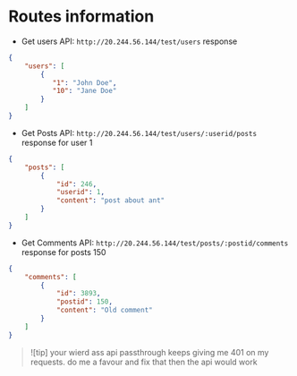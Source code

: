 # Routes information

- Get users API: `http://20.244.56.144/test/users`
response 
```json
{
    "users": [
        {
           "1": "John Doe",
           "10": "Jane Doe"
        }
    ]
}
```

- Get Posts API: `http://20.244.56.144/test/users/:userid/posts`
response for user 1
```json
{
    "posts": [
        {
            "id": 246,
            "userid": 1,
            "content": "post about ant"
        }
    ]
}
```

- Get Comments API: `http://20.244.56.144/test/posts/:postid/comments`
response for posts 150
```json
{
    "comments": [
        {
            "id": 3893,
            "postid": 150,
            "content": "Old comment"
        }
    ]
}
```

> ![tip]
> your wierd ass api passthrough keeps giving me 401 on my requests. do me a favour and fix that
> then the api would work